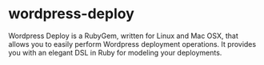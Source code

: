 wordpress-deploy
================

Wordpress Deploy is a RubyGem, written for Linux and Mac OSX, that allows you to easily perform Wordpress deployment operations. It provides you with an elegant DSL in Ruby for modeling your deployments.